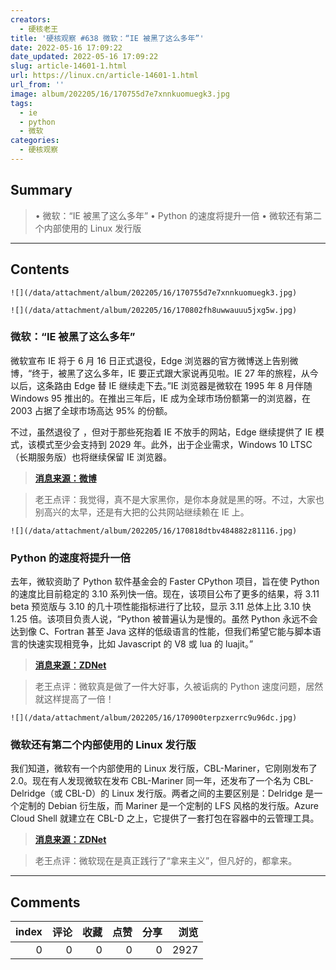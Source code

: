 ```yaml
---
creators:
  - 硬核老王
title: '硬核观察 #638 微软：“IE 被黑了这么多年”'
date: 2022-05-16 17:09:22
date_updated: 2022-05-16 17:09:22
slug: article-14601-1.html
url: https://linux.cn/article-14601-1.html
url_from: ''
image: album/202205/16/170755d7e7xnnkuomuegk3.jpg
tags:
  - ie
  - python
  - 微软
categories:
  - 硬核观察
---
```


## Summary

> • 微软：“IE 被黑了这么多年” • Python 的速度将提升一倍 • 微软还有第二个内部使用的 Linux 发行版

***

<!-- more -->

## Contents

`![](/data/attachment/album/202205/16/170755d7e7xnnkuomuegk3.jpg)`

`![](/data/attachment/album/202205/16/170802fh8uwwauuu5jxg5w.jpg)`

### 微软：“IE 被黑了这么多年”

微软宣布 IE 将于 6 月 16 日正式退役，Edge 浏览器的官方微博送上告别微博，“终于，被黑了这么多年，IE 要正式跟大家说再见啦。IE 27 年的旅程，从今以后，这条路由 Edge 替 IE 继续走下去。”IE 浏览器是微软在 1995 年 8 月伴随 Windows 95 推出的。在推出三年后，IE 成为全球市场份额第一的浏览器，在 2003 占据了全球市场高达 95% 的份额。

不过，虽然退役了 ，但对于那些死抱着 IE 不放手的网站，Edge 继续提供了 IE 模式，该模式至少会支持到 2029 年。此外，出于企业需求，Windows 10 LTSC（长期服务版）也将继续保留 IE 浏览器。

> 
> **[消息来源：微博](https://weibo.com/7732075754/Ltb3e5PQM)**
> 
> 
> 

> 
> 老王点评：我觉得，真不是大家黑你，是你本身就是黑的呀。不过，大家也别高兴的太早，还是有大把的公共网站继续赖在 IE 上。
> 
> 
> 

`![](/data/attachment/album/202205/16/170818dtbv484882z81116.jpg)`

### Python 的速度将提升一倍

去年，微软资助了 Python 软件基金会的 Faster CPython 项目，旨在使 Python 的速度比目前稳定的 3.10 系列快一倍。现在，该项目公布了更多的结果，将 3.11 beta 预览版与 3.10 的几十项性能指标进行了比较，显示 3.11 总体上比 3.10 快 1.25 倍。该项目负责人说，“Python 被普遍认为是慢的。虽然 Python 永远不会达到像 C、Fortran 甚至 Java 这样的低级语言的性能，但我们希望它能与脚本语言的快速实现相竞争，比如 Javascript 的 V8 或 lua 的 luajit。”

> 
> **[消息来源：ZDNet](https://www.zdnet.com/article/programming-languages-python-is-slow-but-its-about-to-get-faster/)**
> 
> 
> 

> 
> 老王点评：微软真是做了一件大好事，久被诟病的 Python 速度问题，居然就这样提高了一倍！
> 
> 
> 

`![](/data/attachment/album/202205/16/170900terpzxerrc9u96dc.jpg)`

### 微软还有第二个内部使用的 Linux 发行版

我们知道，微软有一个内部使用的 Linux 发行版，CBL-Mariner，它刚刚发布了 2.0。现在有人发现微软在发布 CBL-Mariner 同一年，还发布了一个名为 CBL-Delridge（或 CBL-D）的 Linux 发行版。两者之间的主要区别是：Delridge 是一个定制的 Debian 衍生版，而 Mariner 是一个定制的 LFS 风格的发行版。Azure Cloud Shell 就建立在 CBL-D 之上，它提供了一套打包在容器中的云管理工具。

> 
> **[消息来源：ZDNet](https://www.zdnet.com/article/surprise-theres-yet-another-microsoft-linux-distro-cbl-delridge/)**
> 
> 
> 

> 
> 老王点评：微软现在是真正践行了“拿来主义”，但凡好的，都拿来。
> 
> 
>

***

## Comments


|   index |   评论 |   收藏 |   点赞 |   分享 |   浏览 |
|--------:|-------:|-------:|-------:|-------:|-------:|
|       0 |      0 |      0 |      0 |      0 |   2927 |
